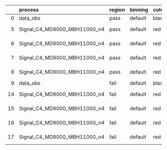 |    | process                      | region   | binning   | color   | process_type   |   scale | variation   | source_filename                                                       | source_histname    | alias                        | title     |   combine_idx |     lnN |   shapes | syst_type   | direction   | variation_alias   |
|---:|:-----------------------------|:---------|:----------|:--------|:---------------|--------:|:------------|:----------------------------------------------------------------------|:-------------------|:-----------------------------|:----------|--------------:|--------:|---------:|:------------|:------------|:------------------|
|  0 | data_obs                     | pass     | default   | black   | DATA           |       1 | nominal     | ./histograms_for_2DAlphabet_v18//BH_Data.root                         | hpass              | Data                         | Data      |           nan | nan     |      nan | nan         | nan         | nan               |
|  5 | Signal_C4_MD9000_MBH11000_n4 | pass     | default   | red     | SIGNAL         |       1 | lumi        | ./histograms_for_2DAlphabet_v18//BH_Signal_C4_MD9000_MBH11000_n4.root | hpass              | Signal_C4_MD9000_MBH11000_n4 | BH signal |           nan |   1.016 |      nan | lnN         | nan         | nan               |
|  6 | Signal_C4_MD9000_MBH11000_n4 | pass     | default   | red     | SIGNAL         |       1 | SVM         | ./histograms_for_2DAlphabet_v18//BH_Signal_C4_MD9000_MBH11000_n4.root | hpass_SVMsyst_up   | Signal_C4_MD9000_MBH11000_n4 | BH signal |           nan | nan     |        1 | shapes      | Up          | SVMsyst           |
|  7 | Signal_C4_MD9000_MBH11000_n4 | pass     | default   | red     | SIGNAL         |       1 | SVM         | ./histograms_for_2DAlphabet_v18//BH_Signal_C4_MD9000_MBH11000_n4.root | hpass_SVMsyst_down | Signal_C4_MD9000_MBH11000_n4 | BH signal |           nan | nan     |        1 | shapes      | Down        | SVMsyst           |
|  8 | Signal_C4_MD9000_MBH11000_n4 | pass     | default   | red     | SIGNAL         |       1 | nominal     | ./histograms_for_2DAlphabet_v18//BH_Signal_C4_MD9000_MBH11000_n4.root | hpass              | Signal_C4_MD9000_MBH11000_n4 | BH signal |           nan | nan     |      nan | nan         | nan         | nan               |
|  9 | data_obs                     | fail     | default   | black   | DATA           |       1 | nominal     | ./histograms_for_2DAlphabet_v18//BH_Data.root                         | hfail              | Data                         | Data      |           nan | nan     |      nan | nan         | nan         | nan               |
| 14 | Signal_C4_MD9000_MBH11000_n4 | fail     | default   | red     | SIGNAL         |       1 | lumi        | ./histograms_for_2DAlphabet_v18//BH_Signal_C4_MD9000_MBH11000_n4.root | hfail              | Signal_C4_MD9000_MBH11000_n4 | BH signal |           nan |   1.016 |      nan | lnN         | nan         | nan               |
| 15 | Signal_C4_MD9000_MBH11000_n4 | fail     | default   | red     | SIGNAL         |       1 | SVM         | ./histograms_for_2DAlphabet_v18//BH_Signal_C4_MD9000_MBH11000_n4.root | hfail_SVMsyst_up   | Signal_C4_MD9000_MBH11000_n4 | BH signal |           nan | nan     |        1 | shapes      | Up          | SVMsyst           |
| 16 | Signal_C4_MD9000_MBH11000_n4 | fail     | default   | red     | SIGNAL         |       1 | SVM         | ./histograms_for_2DAlphabet_v18//BH_Signal_C4_MD9000_MBH11000_n4.root | hfail_SVMsyst_down | Signal_C4_MD9000_MBH11000_n4 | BH signal |           nan | nan     |        1 | shapes      | Down        | SVMsyst           |
| 17 | Signal_C4_MD9000_MBH11000_n4 | fail     | default   | red     | SIGNAL         |       1 | nominal     | ./histograms_for_2DAlphabet_v18//BH_Signal_C4_MD9000_MBH11000_n4.root | hfail              | Signal_C4_MD9000_MBH11000_n4 | BH signal |           nan | nan     |      nan | nan         | nan         | nan               |